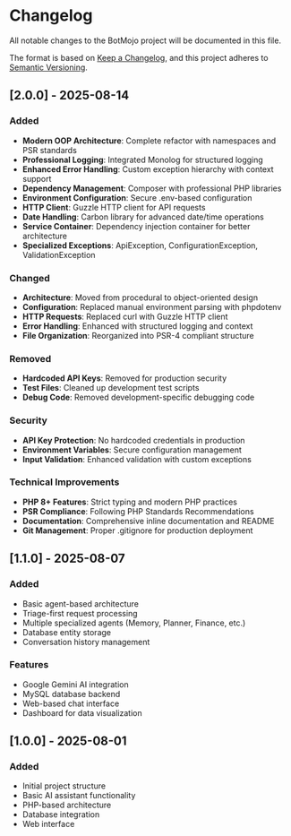# Changelog

All notable changes to the BotMojo project will be documented in this file.

The format is based on [Keep a Changelog](https://keepachangelog.com/en/1.0.0/),
and this project adheres to [Semantic Versioning](https://semver.org/spec/v2.0.0.html).

## [2.0.0] - 2025-08-14

### Added
- **Modern OOP Architecture**: Complete refactor with namespaces and PSR standards
- **Professional Logging**: Integrated Monolog for structured logging
- **Enhanced Error Handling**: Custom exception hierarchy with context support
- **Dependency Management**: Composer with professional PHP libraries
- **Environment Configuration**: Secure .env-based configuration
- **HTTP Client**: Guzzle HTTP client for API requests
- **Date Handling**: Carbon library for advanced date/time operations
- **Service Container**: Dependency injection container for better architecture
- **Specialized Exceptions**: ApiException, ConfigurationException, ValidationException

### Changed
- **Architecture**: Moved from procedural to object-oriented design
- **Configuration**: Replaced manual environment parsing with phpdotenv
- **HTTP Requests**: Replaced curl with Guzzle HTTP client
- **Error Handling**: Enhanced with structured logging and context
- **File Organization**: Reorganized into PSR-4 compliant structure

### Removed
- **Hardcoded API Keys**: Removed for production security
- **Test Files**: Cleaned up development test scripts
- **Debug Code**: Removed development-specific debugging code

### Security
- **API Key Protection**: No hardcoded credentials in production
- **Environment Variables**: Secure configuration management
- **Input Validation**: Enhanced validation with custom exceptions

### Technical Improvements
- **PHP 8+ Features**: Strict typing and modern PHP practices
- **PSR Compliance**: Following PHP Standards Recommendations
- **Documentation**: Comprehensive inline documentation and README
- **Git Management**: Proper .gitignore for production deployment

## [1.1.0] - 2025-08-07

### Added
- Basic agent-based architecture
- Triage-first request processing
- Multiple specialized agents (Memory, Planner, Finance, etc.)
- Database entity storage
- Conversation history management

### Features
- Google Gemini AI integration
- MySQL database backend
- Web-based chat interface
- Dashboard for data visualization

## [1.0.0] - 2025-08-01

### Added
- Initial project structure
- Basic AI assistant functionality
- PHP-based architecture
- Database integration
- Web interface
